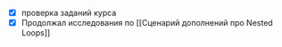 - [x] проверка заданий курса
- [x] Продолжал исследования по [[Сценарий дополнений про Nested Loops]]